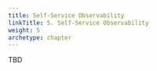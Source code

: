 ```yaml
---
title: Self-Service Observability
linkTitle: 5. Self-Service Observability
weight: 5
archetype: chapter
---
```


TBD

